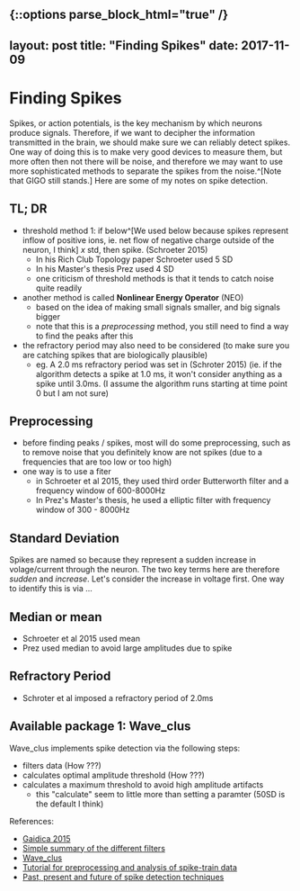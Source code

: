{::options parse_block_html="true" /}
---
layout: post
title: "Finding Spikes"
date: 2017-11-09
---

# Finding Spikes 

Spikes, or action potentials, is the key mechanism by which neurons produce signals. Therefore, if we want to decipher the information transmitted in the brain, we should make sure we can reliably detect spikes. One way of doing this is to make very good devices to measure them, but more often then not there will be noise, and therefore we may want to use more sophisticated methods to separate the spikes from the noise.^[Note that GIGO still stands.] Here are some of my notes on spike detection. 

## TL; DR 

- threshold method 1: if below^[We used below because spikes represent inflow of positive ions, ie. net flow of negative charge outside of the neuron, I think] $x$ std, then spike. (Schroeter 2015) 
  + In his Rich Club Topology paper Schroeter used 5 SD 
  + In his Master's thesis Prez used 4 SD
  + one criticism of threshold methods is that it tends to catch noise quite readily 
- another method is called **Nonlinear Energy Operator** (NEO) 
  + based on the idea of making small signals smaller, and big signals bigger
  + note that this is a *preprocessing* method, you still need to find a way to find the peaks after this 
- the refractory period may also need to be considered (to make sure you are catching spikes that are biologically plausible)
  + eg. A 2.0 ms refractory period was set in (Schroter 2015) (ie. if the algorithm detects a spike at 1.0 ms, it won't consider anything as a spike until 3.0ms. (I assume the algorithm runs starting at time point 0 but I am not sure)
  
  
## Preprocessing 

- before finding peaks / spikes, most will do some preprocessing, such as to remove noise that you definitely know are not spikes (due to a frequencies that are too low or too high) 
- one way is to use a fiter 
  + in Schroeter et al 2015, they used third order Butterworth filter and a frequency window of 600-8000Hz 
  + In Prez's Master's thesis, he used a elliptic filter with frequency window of 300 - 8000Hz

## Standard Deviation

Spikes are named so because they represent a sudden increase in volage/current through the neuron. The two key terms here are therefore *sudden* and *increase*. Let's consider the increase in voltage first. One way to identify this is via ...

## Median or mean 

- Schroeter et al 2015 used mean 
- Prez used median to avoid large amplitudes due to spike


## Refractory Period 

- Schroter et al imposed a refractory period of 2.0ms


## Available package 1: Wave_clus

Wave_clus implements spike detection via the following steps: 

- filters data (How ???)
- calculates optimal amplitude threshold (How ???) 
- calculates a maximum threshold to avoid high amplitude artifacts 
  + this "calculate" seem to little more than setting a paramter (50SD is the default I think)


References: 

- [Gaidica 2015](http://gaidi.ca/weblog/extracting-spikes-from-neural-electrophysiology-in-matlab)
- [Simple summary of the different filters](http://www.rfwireless-world.com/Terminology/Butterworth-filter-vs-Chebyshev-filter-vs-Bessel-filter-vs-Elliptic-filter.html)
- [Wave_clus](https://github.com/csn-le/wave_clus)
- [Tutorial for preprocessing and analysis of spike-train data](http://www.fieldtriptoolbox.org/tutorial/spike)
- [Past, present and future of spike detection techniques](http://www.sciencedirect.com/science/article/pii/S0361923015000684)
